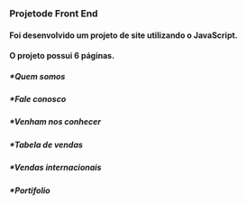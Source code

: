 ### Projetode Front End

#### Foi desenvolvido um projeto de site utilizando o JavaScript.

#### O projeto possui 6 páginas.
##### *Quem somos
##### *Fale conosco
##### *Venham nos conhecer
##### *Tabela de vendas
##### *Vendas internacionais
##### *Portifolio
